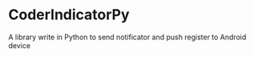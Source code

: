 # CoderIndicatorPy
 A library write in Python to send notificator and push register to Android device
